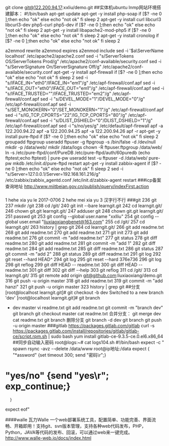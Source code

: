 git clone git@122.200.94.17:xxliu/demo.git
##实体机ubuntu lnmp网站环境搭建脚本：
#!/bin/bash
apt-get update
apt-get -y install php-soap
if [$? -ne 0 ];then
    echo "ok"
else
   echo "not ok"
fi
sleep 2
apt-get -y install curl libcurl3 libcurl3-dev php5-curl php5-dev 
if [$? -ne 0 ];then
    echo "ok"
else
   echo "not ok"
fi
sleep 2
apt-get -y install libapache2-mod-php5
if [$? -ne 0 ];then
    echo "ok"
else
   echo "not ok"
fi
sleep 2
apt-get -y install cronolog
if [$? -ne 0 ];then
    echo "ok"
else
   echo "not ok"
fi
sleep 2

a2enmod rewrite 
a2enmod expires
a2enmod include
sed -i '$a\ServerName localhost' /etc/apache2/apache2.conf
sed  -i "s/ServerTokens OS/ServerTokens Prod/g" /etc/apache2/conf-available/security.conf
sed  -i "s/ServerSignature On/ServerSignature Off/g"  /etc/apache2/conf-available/security.conf
apt-get -y install apf-firewall
if [$? -ne 0 ];then
    echo "ok"
else
   echo "not ok"
fi
sleep 2
sed -i "s/IFACE_IN=\"eth0\"/IFACE_IN=\"em1\"/g" /etc/apf-firewall/conf.apf 
sed -i "s/IFACE_OUT=\"eth0\"/IFACE_OUT=\"em1\"/g" /etc/apf-firewall/conf.apf 
sed -i "s/IFACE_TRUSTED=\"\"/IFACE_TRUSTED=\"em2\"/g" /etc/apf-firewall/conf.apf 
sed -i "s/DEVEL_MODE=\"1\"/DEVEL_MODE=\"0\"/g" /etc/apf-firewall/conf.apf 
sed -i "s/SET_MONOKERN=\"0\"/SET_MONOKERN=\"1\"/g" /etc/apf-firewall/conf.apf
sed -i "s/IG_TCP_CPORTS=\"22\"/IG_TCP_CPORTS=\"80\"/g" /etc/apf-firewall/conf.apf
sed -i "s/DLIST_DSHIELD=\"0\"/DLIST_DSHIELD=\"1\"/g" /etc/apf-firewall/conf.apf
sed -i "s/no/yes/g" /etc/default/apf-firewall
apf -a 122.200.94.22
apf -a 122.200.94.25
apf -a 122.200.94.26
apf -r
apt-get -y install  pure-ftpd
if [$? -ne 0 ];then
    echo "ok"
else
   echo "not ok"
fi
sleep 2
groupadd ftpgroup
useradd ftpuser -g ftpgroup -s /bin/false -d /dev/null
mkdir -p /data/web/
mkdir /data/logs
chown -R ftpuser.ftpgroup /data/web/
ln -s /etc/pure-ftpd/conf/PureDB /etc/pure-ftpd/auth/60puredb
(echo ftptest;echo ftptest) | pure-pw useradd test -u ftpuser -d /data/web/
pure-pw mkdb
/etc/init.d/pure-ftpd restart
apt-get -y install zabbix-agent
if [$? -ne 0 ];then
    echo "ok"
else
   echo "not ok"
fi
sleep 2
sed -i "s/Server=127.0.0.1/Server=192.168.161.216/g"  /etc/zabbix/zabbix_agentd.conf
/etc/init.d/zabbix-agent restart
###icp备案查询地址
http://www.miitbeian.gov.cn/publish/query/indexFirst.action
###
1 hehe xia yu le 2017-0706
2 hehe mei xia yu 
3 汉字行不行
###git 
236  git
  237  mkdir /git
  238  cd /git/
  240  git init --bare learngit.git
  242  cd learngit.git/
  246  chown git.git learngit.git/
  247  adduser git
  248  chown git.git learngit.git/
  251  passwd git
  253  git config --global user.name "xxlliu"
  254  git config --global user.email "liuxiaoxiangbenet@163.com"
  255  cd /git/
  257  cd learngit.git/
  263  history | grep git
  264  cd learngit.git/
  266  git add readme.txt
  268  git add readme.txt
  270  git add readme.txt 
  271  git init
  273  git add readme.txt 
  276  git commit -m "add readme.txt"
  277  git status
  278  git diff readme.txt 
  280  git add readme.txt 
  281  git commit -m "add 1"
  282  git diff readme.txt 
  284  git add readme.txt 
  285  git diff readme.txt 
  286  git status
  287  git commit -m "add 2"
  288  git status
  289  git diff readme.txt 
  291  git log
  292  git reset --hard HEAD^
  294  git log
  295  git reset --hard 376e736
  296  git log
  298  git reflog
  299  git diff HEAD -- readme.txt
  300  git diff HEAD -- readme.txt 
  301  git diff
  302  git diff --help
  303  git reflog
  311  cd /git/
  313  cd learngit.git/
  315  git remote add origin git@github.com:liuxiaoxiang/demo.git
  316  git push -u origin master
  318  git add readme.txt 
  319  git commit -m "add hanzi"
  321  git push -u origin master
  323  history | grep git
##分支
[root@localhost learngit.git]# git checkout -b dev
Switched to a new branch 'dev'
[root@localhost learngit.git]# git branch
* dev
  master
 vi readme.txt 
 git add readme.txt 
 git commit -m "branch dev"
 git branch
 git checkout master
 cat readme.txt 
 合并分支：
 git merge dev
 cat readme.txt 
 git branch
 删除分支
 git branch -d dev
 git branch
 git push -u origin master
###gitlab 
https://packages.gitlab.com/gitlab
curl -s https://packages.gitlab.com/install/repositories/gitlab/gitlab-ce/script.rpm.sh | sudo bash
yum install gitlab-ce-9.3.5-ce.0.el6.x86_64
##同步自动输入密码
root@logs:~# cat logs104.sh 
#!/bin/bash
expect -c "
spawn rsync -avz --delete /data/www root@ip地址:/data
expect {
    \"*assword\" {set timeout 300; send \"密码\r\";}
#    \"yes/no\" {send \"yes\r\"; exp_continue;}
      }
expect eof"


####walle 瓦力Walle 一个web部署系统工具，配置简单、功能完善、界面流畅、开箱即用！支持git、svn版本管理，支持各种web代码发布，PHP，Python，JAVA等代码的发布、回滚，可以通过web来一键完成。
http://www.walle-web.io/docs/index.html

